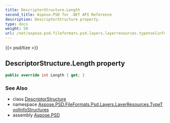 ```yaml
---
title: DescriptorStructure.Length
second_title: Aspose.PSD for .NET API Reference
description: DescriptorStructure property. 
type: docs
weight: 50
url: /net/aspose.psd.fileformats.psd.layers.layerresources.typetoolinfostructures/descriptorstructure/length/
---
```

{{< psd/tize >}}
## DescriptorStructure.Length property

```csharp
public override int Length { get; }
```

### See Also

* class [DescriptorStructure](../)
* namespace [Aspose.PSD.FileFormats.Psd.Layers.LayerResources.TypeToolInfoStructures](../../descriptorstructure/)
* assembly [Aspose.PSD](../../../)


